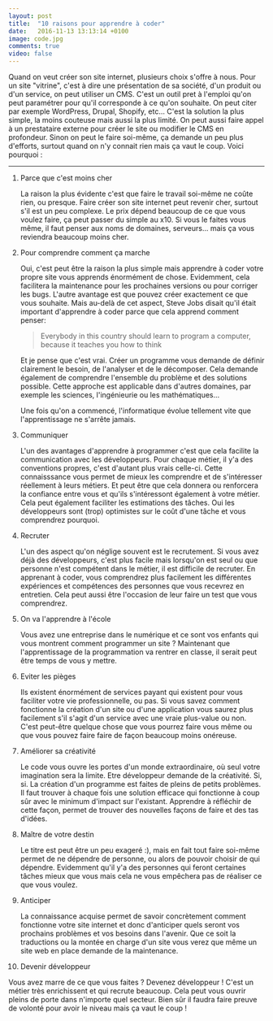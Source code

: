 ```yaml
---
layout: post
title:  "10 raisons pour apprendre à coder"
date:   2016-11-13 13:13:14 +0100
image: code.jpg
comments: true
video: false
---
```


Quand on veut créer son site internet, plusieurs choix s'offre à nous. Pour un site "vitrine", c'est à dire une présentation de sa société, d'un produit ou d'un service, on peut utiliser un CMS. C'est un outil pret à l'emploi qu'on peut paramétrer pour qu'il corresponde à ce qu'on souhaite. On peut citer par exemple WordPress, Drupal, Shopify, etc... C'est la solution la plus simple, la moins couteuse mais aussi la plus limité. On peut aussi faire appel à un prestataire externe pour créer le site ou modifier le CMS en profondeur. Sinon on peut le faire soi-même, ça demande un peu plus d'efforts, surtout quand on n'y connait rien mais ça vaut le coup. Voici pourquoi :

* * *

1. Parce que c'est moins cher

   La raison la plus évidente c'est que faire le travail soi-même ne coûte rien, ou presque. Faire créer son site internet peut revenir cher, surtout s'il est un peu complexe. Le prix dépend beaucoup de ce que vous voulez faire, ça peut passer du simple au x10. Si vous le faites vous même, il faut penser aux noms de domaines, serveurs... mais ça vous reviendra beaucoup moins cher.

2. Pour comprendre comment ça marche

   Oui, c'est peut être la raison la plus simple mais apprendre à coder votre propre site vous apprends énormément de chose. Evidemment, cela facilitera la maintenance pour les prochaines versions ou pour corriger les bugs. L'autre avantage est que pouvez créer exactement ce que vous souhaite. Mais au-delà de cet aspect, Steve Jobs disait qu'il était important d'apprendre à coder parce que cela apprend comment penser:

   > Everybody in this country should learn to program a computer, because it teaches you how to think

   Et je pense que c'est vrai. Créer un programme vous demande de définir clairement le besoin, de l'analyser et de le décomposer. Cela demande également de comprendre l'ensemble du problème et des solutions possible. Cette approche est applicable dans d'autres domaines, par exemple les sciences, l'ingénieurie ou les mathématiques...
   
   Une fois qu'on a commencé, l'informatique évolue tellement vite que l'apprentissage ne s'arrête jamais.

3. Communiquer

   L'un des avantages d'apprendre à programmer c'est que cela facilite la communication avec les développeurs. Pour chaque métier, il y'a des conventions propres, c'est d'autant plus vrais celle-ci. Cette connaisssance vous permet de mieux les comprendre et de s'intéresser réellement à leurs métiers. Et peut être que cela donnera ou renforcera la confiance entre vous et qu'ils s'intéressont également à votre métier. Cela peut également faciliter les estimations des tâches. Oui les développeurs sont (trop) optimistes sur le coût d'une tâche et vous comprendrez pourquoi.
   
4. Recruter

   L'un des aspect qu'on néglige souvent est le recrutement. Si vous avez déjà des développeurs, c'est plus facile mais lorsqu'on est seul ou que personne n'est compétent dans le métier, il est difficile de recruter. En apprenant à coder, vous comprendrez plus facilement les différentes expériences et compétences des personnes que vous recevrez en entretien. Cela peut aussi être l'occasion de leur faire un test que vous comprendrez.


5. On va l'apprendre à l'école

   Vous avez une entreprise dans le numérique et ce sont vos enfants qui vous montrent comment programmer un site ? Maintenant que l'apprentissage de la programmation va rentrer en classe, il serait peut être temps de vous y mettre.


6. Eviter les pièges

   Ils existent énormément de services payant qui existent pour vous faciliter votre vie professionnelle, ou pas. Si vous savez comment fonctionne la création d'un site ou d'une application vous saurez plus facilement s'il s'agit d'un service avec une vraie plus-value ou non. C'est peut-être quelque chose que vous pourrez faire vous même ou que vous pouvez faire faire de façon beaucoup moins onéreuse.


7. Améliorer sa créativité

   Le code vous ouvre les portes d'un monde extraordinaire, où seul votre imagination sera la limite. Etre développeur demande de la créativité. Si, si. La création d'un programme est faites de pleins de petits problèmes. Il faut trouver à chaque fois une solution efficace qui fonctionne à coup sûr avec le minimum d'impact sur l'existant. Apprendre à réfléchir de cette façon, permet de trouver des nouvelles façons de faire et des tas d'idées.


8. Maître de votre destin

   Le titre est peut être un peu exageré :), mais en fait tout faire soi-même permet de ne dépendre de personne, ou alors de pouvoir choisir de qui dépendre. Evidemment qu'il y'a des personnes qui feront certaines tâches mieux que vous mais cela ne vous empêchera pas de réaliser ce que vous voulez.


9. Anticiper

   La connaissance acquise permet de savoir concrètement comment fonctionne votre site internet et donc d'anticiper quels seront vos prochains problèmes et vos besoins dans l'avenir. Que ce soit la traductions ou la montée en charge d'un site vous verez que même un site web en place demande de la maintenance.


10. Devenir développeur

   Vous avez marre de ce que vous faites ? Devenez développeur ! C'est un métier très enrichissent et qui recrute beaucoup. Cela peut vous ouvrir pleins de porte dans n'importe quel secteur. Bien sûr il faudra faire preuve de volonté pour avoir le niveau mais ça vaut le coup !

